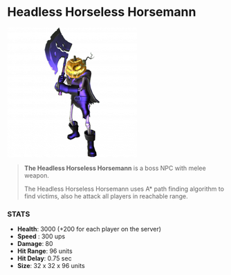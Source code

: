 # Headless Horseless Horsemann

![](../../images/npc/hhh.png)

> **The Headless Horseless Horsemann** is a boss NPC with melee weapon.
>
> The Headless Horseless Horsemann uses A* path finding algorithm to find victims, also he attack all players in reachable range.

### STATS

- **Health**: 3000 (+200 for each player on the server)
- **Speed** : 300 ups
- **Damage**: 80
- **Hit Range**: 96 units
- **Hit Delay**: 0.75 sec
- **Size**: 32 x 32 x 96 units
